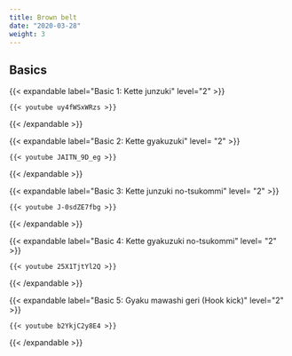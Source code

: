 ```yaml
---
title: Brown belt
date: "2020-03-28"
weight: 3
---
```


## Basics

{{< expandable label="Basic 1: Kette junzuki" level="2" >}}

    {{< youtube uy4fWSxWRzs >}}

{{< /expandable >}}


{{< expandable label="Basic 2: Kette gyakuzuki" level= "2" >}}

    {{< youtube JAITN_9D_eg >}}

{{< /expandable >}}


{{< expandable label="Basic 3: Kette junzuki no-tsukommi" level= "2" >}}

    {{< youtube J-0sdZE7fbg >}}

{{< /expandable >}}


{{< expandable label="Basic 4: Kette gyakuzuki no-tsukommi" level= "2" >}}

    {{< youtube 25X1TjtYl2Q >}}

{{< /expandable >}}


{{< expandable label="Basic 5: Gyaku mawashi geri (Hook kick)" level="2" >}}

    {{< youtube b2YkjC2y8E4 >}}

{{< /expandable >}}

